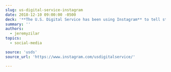```yaml
---
slug: us-digital-service-instagram
date: 2018-12-10 09:00:00 -0500
deck: '**The U.S. Digital Service has been using Instagram** to tell stories about their teams, and the significant strides they are making alongside partner agencies.'
summary: ''
authors:
  - jeremyzilar
topics:
  - social-media

source: 'usds'
source_url: 'https://www.instagram.com/usdigitalservice/'

---
```

